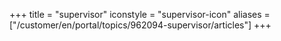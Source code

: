 ﻿+++
title = "supervisor"
iconstyle = "supervisor-icon"
aliases = ["/customer/en/portal/topics/962094-supervisor/articles"]
+++
